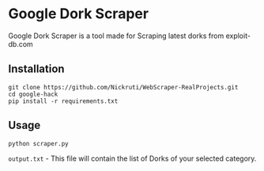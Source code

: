 # Google Dork Scraper

Google Dork Scraper is a tool made for Scraping latest dorks from exploit-db.com

## Installation
```
git clone https://github.com/Nickruti/WebScraper-RealProjects.git
cd google-hack
pip install -r requirements.txt
```
## Usage
```
python scraper.py
```
`output.txt` - This file will contain the list of Dorks of your selected category.



